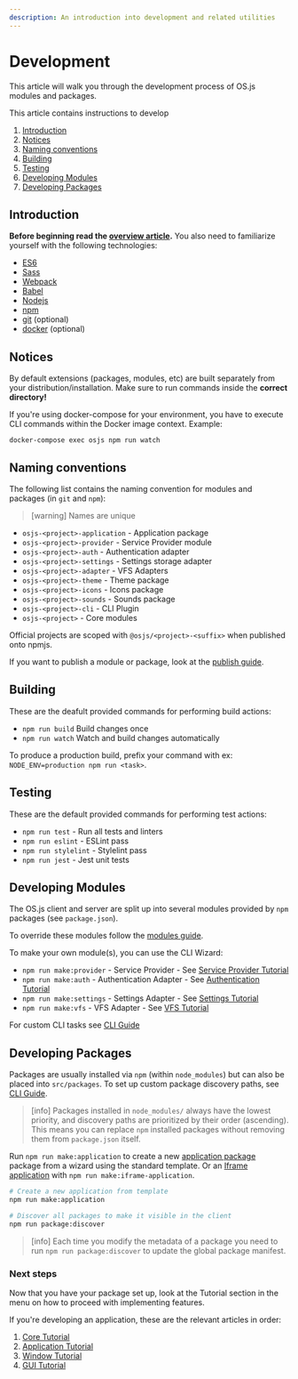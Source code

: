 ```yaml
---
description: An introduction into development and related utilities
---
```


# Development

This article will walk you through the development process of OS.js modules and packages.

This article contains instructions to develop

1. [Introduction](#introduction)
2. [Notices](#notices)
3. [Naming conventions](#naming-conventions)
4. [Building](#building)
5. [Testing](#testing)
6. [Developing Modules](#developing-modules)
7. [Developing Packages](#developing-packages)

## Introduction

**Before beginning read the [overview article](../resource/overview/README.md).** You also need to familiarize yourself with the following technologies:

* [ES6](https://github.com/lukehoban/es6features)
* [Sass](https://sass-lang.com/)
* [Webpack](https://webpack.js.org/)
* [Babel](https://babeljs.io/)
* [Nodejs](https://nodejs.org/en/)
* [npm](https://docs.npmjs.com/)
* [git](https://git-scm.com/) (optional)
* [docker](https://www.docker.com/) (optional)

## Notices

By default extensions (packages, modules, etc) are built separately from your distribution/installation. Make sure to run commands inside the **correct directory!**

If you're using docker-compose for your environment, you have to execute CLI commands within the Docker image context. Example:

```shell
docker-compose exec osjs npm run watch
```

## Naming conventions

The following list contains the naming convention for modules and packages (in `git` and `npm`):

> [warning] Names are unique

* `osjs-<project>-application` - Application package
* `osjs-<project>-provider` -  Service Provider module
* `osjs-<project>-auth` - Authentication adapter
* `osjs-<project>-settings` - Settings storage adapter
* `osjs-<project>-adapter` - VFS Adapters
* `osjs-<project>-theme` - Theme package
* `osjs-<project>-icons` - Icons package
* `osjs-<project>-sounds` - Sounds package
* `osjs-<project>-cli` - CLI Plugin
* `osjs-<project>` - Core modules

Official projects are scoped with `@osjs/<project>-<suffix>` when published onto npmjs.

If you want to publish a module or package, look at the [publish guide](../guide/publish/README.md).

## Building

These are the deafult provided commands for performing build actions:

* `npm run build` Build changes once
* `npm run watch` Watch and build changes automatically

To produce a production build, prefix your command with ex: `NODE_ENV=production npm run <task>`.

## Testing

These are the default provided commands for performing test actions:

* `npm run test` - Run all tests and linters
* `npm run eslint` - ESLint pass
* `npm run stylelint` - Stylelint pass
* `npm run jest` - Jest unit tests

## Developing Modules

The OS.js client and server are split up into several modules provided by `npm` packages (see `package.json`).

To override these modules follow the [modules guide](../guide/modules/README.md).

To make your own module(s), you can use the CLI Wizard:

* `npm run make:provider` - Service Provider - See [Service Provider Tutorial](../tutorial/provider/README.md)
* `npm run make:auth` - Authentication Adapter - See [Authentication Tutorial](../tutorial/auth/README.md)
* `npm run make:settings` - Settings Adapter - See [Settings Tutorial](../tutorial/settings/README.md)
* `npm run make:vfs` - VFS Adapter - See [VFS Tutorial](../tutorial/vfs/README.md)

For custom CLI tasks see [CLI Guide](../guide/cli/#custom-tasks)

## Developing Packages

Packages are usually installed via `npm` (within `node_modules`) but can also be placed into `src/packages`. To set up custom package discovery paths, see [CLI Guide](../guide/cli/README.md#custom-package-discovery-paths).

> [info] Packages installed in `node_modules/` always have the lowest priority, and discovery paths are prioritized by their order (ascending). This means you can replace `npm` installed packages without removing them from `package.json` itself.

Run `npm run make:application` to create a new [application package](../tutorial/application/README.md) package from a wizard using the standard template. Or an [Iframe application](../tutorial/iframe/README.md) with `npm run make:iframe-application`.

```bash
# Create a new application from template
npm run make:application

# Discover all packages to make it visible in the client
npm run package:discover
```

> [info] Each time you modify the metadata of a package you need to run `npm run package:discover` to update the global package manifest.

### Next steps

Now that you have your package set up, look at the Tutorial section in the menu on how to proceed with implementing features.

If you're developing an application, these are the relevant articles in order:

1. [Core Tutorial](../tutorial/core/README.md)
2. [Application Tutorial](../tutorial/application/README.md)
3. [Window Tutorial](../tutorial/window/README.md)
3. [GUI Tutorial](../tutorial/gui/README.md)
